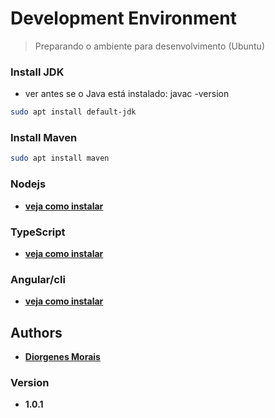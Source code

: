 # Development Environment

>Preparando o ambiente para desenvolvimento (Ubuntu)

### Install JDK 
* ver antes se o Java está instalado: javac -version

```bash
sudo apt install default-jdk
```
### Install Maven

```bash
sudo apt install maven
```

### Nodejs

* [**veja como instalar**](https://github.com/diorgenesmorais/Mini-manuais/blob/master/mm_nodejs.md)

### TypeScript

* [**veja como instalar**](https://github.com/diorgenesmorais/Mini-manuais/blob/master/dev_TypeScript.md)

### Angular/cli

* [**veja como instalar**](https://github.com/diorgenesmorais/Mini-manuais/blob/master/mm_Angular.md)

## Authors

* [**Diorgenes Morais**](mailto:diorgenesmorais&#064;gmail.com)

### Version

* **1.0.1**
